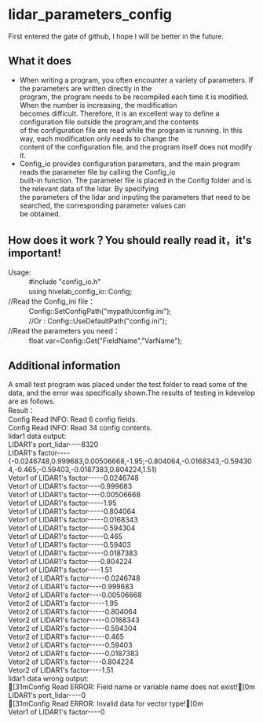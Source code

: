 # lidar_parameters_config
First entered the gate of github, I hope I will be better in the future.
## What it does
* When writing a program, you often encounter a variety of parameters. If the parameters are written directly in the  
program, the program needs to be recompiled each time it is modified. When the number is increasing, the modification  
becomes difficult. Therefore, it is an excellent way to define a configuration file outside the program,and the contents  
of the configuration file are read while the program is running. In this way, each modification only needs to change the  
content of the configuration file, and the program itself does not modify it.  
* Config_io provides configuration parameters, and the main program reads the parameter file by calling the Config_io  
built-in function. The parameter file is placed in the Config folder and is the relevant data of the lidar. By specifying  
the parameters of the lidar and inputing the parameters that need to be searched, the corresponding parameter values can  
be obtained. <br>
## How does it work？You should really read it，it's important! 
Usage:<br>
　　　#include "config_io.h" <br>
　　　using hivelab_config_io::Config; <br>
//Read the Config_ini file： <br>
　　　Config::SetConfigPath("mypath/config.ini"); <br>
　　　//Or : Config::UseDefaultPath("config.ini"); <br>
//Read the parameters you need： <br>
　　　float var=Config::Get("FieldName","VarName"); <br>
## Additional information
A small test program was placed under the test folder to  read some of the data, and the error was specifically shown.The 
results of testing in kdevelop are as follows.<br>
Result：<br>
Config Read INFO: Read 6 config fields.<br>
Config Read INFO: Read 34 config contents.<br>
lidar1 data output:<br>
LIDAR1's port_lidar----8320<br>
LIDAR1's factor----{-0.0246748,0.999683,0.00506668,-1.95;-0.804064,-0.0168343,-0.594304,-0.465;-0.59403,-0.0187383,0.804224,1.51}<br>
Vetor1 of LIDAR1's factor-----0.0246748<br>
Vetor1 of LIDAR1's factor----0.999683<br>
Vetor1 of LIDAR1's factor----0.00506668<br>
Vetor1 of LIDAR1's factor-----1.95<br>
Vetor1 of LIDAR1's factor-----0.804064<br>
Vetor1 of LIDAR1's factor-----0.0168343<br>
Vetor1 of LIDAR1's factor-----0.594304<br>
Vetor1 of LIDAR1's factor-----0.465<br>
Vetor1 of LIDAR1's factor-----0.59403<br>
Vetor1 of LIDAR1's factor-----0.0187383<br>
Vetor1 of LIDAR1's factor----0.804224<br>
Vetor1 of LIDAR1's factor----1.51<br>
Vetor2 of LIDAR1's factor-----0.0246748<br>
Vetor2 of LIDAR1's factor----0.999683<br>
Vetor2 of LIDAR1's factor----0.00506668<br>
Vetor2 of LIDAR1's factor-----1.95<br>
Vetor2 of LIDAR1's factor-----0.804064<br>
Vetor2 of LIDAR1's factor-----0.0168343<br>
Vetor2 of LIDAR1's factor-----0.594304<br>
Vetor2 of LIDAR1's factor-----0.465<br>
Vetor2 of LIDAR1's factor-----0.59403<br>
Vetor2 of LIDAR1's factor-----0.0187383<br>
Vetor2 of LIDAR1's factor----0.804224<br>
Vetor2 of LIDAR1's factor----1.51<br>
lidar1 data wrong output:<br>
[31mConfig Read ERROR: Field name or variable name does not exist![0m<br>
LIDAR1's port_lidar----0<br>
[31mConfig Read ERROR: Invalid data for vector type![0m<br>
Vetor1 of LIDAR1's factor----0
